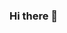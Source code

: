 ### Hi there 👋

<!--
**juanovandob/juanovandob** is a ✨ _special_ ✨ repository because its `README.md` (this file) appears on your GitHub profile.

Here are some ideas to get you started:

- 🌱 I’m currently learning Django
- 👯 I’m collaborating on Moodle LMS - Colegio Empresarial
- 📫 How to reach me: juanovandob@gmail.com
-->

